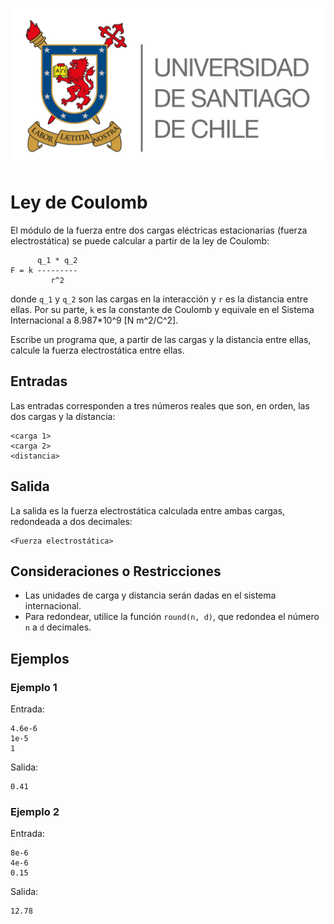 ![logo](./assets/logo_usach.png)

# Ley de Coulomb

El módulo de la fuerza entre dos cargas eléctricas estacionarias (fuerza electrostática) se puede calcular a partir de la ley de Coulomb:

```
      q_1 * q_2
F = k ---------
         r^2
```

donde `q_1` y `q_2` son las cargas en la interacción y `r` es la distancia entre ellas. Por su parte, `k` es la constante de Coulomb y equivale en el Sistema Internacional a 8.987*10^9 [N m^2/C^2].

Escribe un programa que, a partir de las cargas y la distancia entre ellas, calcule la fuerza electrostática entre ellas.

## Entradas

Las entradas corresponden a tres números reales que son, en orden, las dos cargas y la distancia:
```
<carga 1>
<carga 2>
<distancia>
```

## Salida

La salida es la fuerza electrostática calculada entre ambas cargas, redondeada a dos decimales:
```
<Fuerza electrostática>
```

## Consideraciones o Restricciones
- Las unidades de carga y distancia serán dadas en el sistema internacional.
- Para redondear, utilice la función `round(n, d)`, que redondea el número `n` a `d` decimales.

## Ejemplos

### Ejemplo 1
Entrada:
```
4.6e-6
1e-5
1
```

Salida:
```
0.41
```

### Ejemplo 2
Entrada:
```
8e-6
4e-6
0.15
```

Salida:
```
12.78
```
